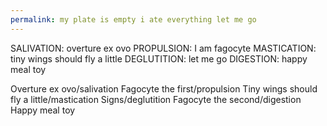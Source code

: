 ```yaml
---
permalink: my plate is empty i ate everything let me go
---
```

SALIVATION: overture ex ovo
PROPULSION: I am fagocyte 
MASTICATION: tiny wings should fly a little 
DEGLUTITION: let me go 
DIGESTION: happy meal toy 

Overture ex ovo/salivation 
Fagocyte the first/propulsion 
Tiny wings should fly a little/mastication 
Signs/deglutition 
Fagocyte the second/digestion 
Happy meal toy